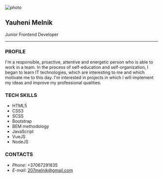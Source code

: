 <!-- Header content -->
![photo](https://lh3.googleusercontent.com/proxy/IBBRBIe3dcHOo6o28HQTD0k7nLmgQP4jiQtXC42W17AMQfdKbhwftlUL_l6g0PsiEi7PRi6FNEFPqAjvrAAr)

## Yauheni Melnik
Junior Frontend Developer
***
<!-- Header content end -->

<!-- Main content -->
<!-- Aside content -->

### PROFILE
I'm a responsible, proactive, attentive and energetic person who is able to work in a team.
In the process of self-education and self-organization, I began to learn IT technologies, which are interesting to me and which motivate me to this day.
I'm interested in projects in which I will implement my ideas and improve my professional qualities.

### TECH SKILLS
* HTML5
* CSS3
* SCSS
* Bootstrap
* BEM methodology
* JavaScript
* VueJS
* NodeJS

### CONTACTS
* _Phone:_ +37067291835
* _E-mail:_ 207melnik@gmail.com

<!-- Aside content end -->
